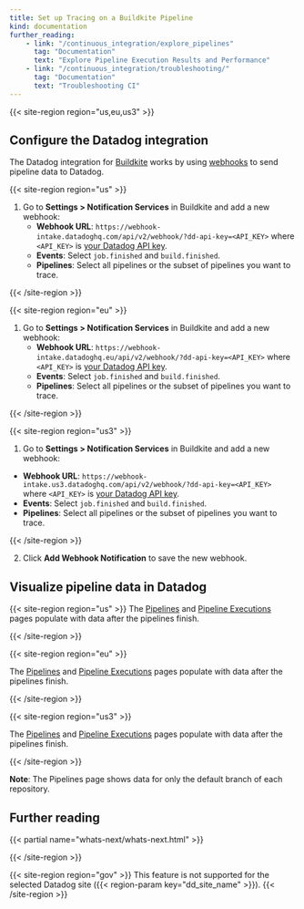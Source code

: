 ```yaml
---
title: Set up Tracing on a Buildkite Pipeline
kind: documentation
further_reading:
    - link: "/continuous_integration/explore_pipelines"
      tag: "Documentation"
      text: "Explore Pipeline Execution Results and Performance"
    - link: "/continuous_integration/troubleshooting/"
      tag: "Documentation"
      text: "Troubleshooting CI"
---
```


{{< site-region region="us,eu,us3" >}}
## Configure the Datadog integration

The Datadog integration for [Buildkite][2] works by using [webhooks][1] to send pipeline data to Datadog.

{{< site-region region="us" >}}
1. Go to **Settings > Notification Services** in Buildkite and add a new webhook:
   * **Webhook URL**: `https://webhook-intake.datadoghq.com/api/v2/webhook/?dd-api-key=<API_KEY>` where `<API_KEY>` is [your Datadog API key][1].
   * **Events**: Select `job.finished` and `build.finished`.
   * **Pipelines**: Select all pipelines or the subset of pipelines you want to trace.

[1]: https://app.datadoghq.com/organization-settings/api-keys
{{< /site-region >}}

{{< site-region region="eu" >}}
1. Go to **Settings > Notification Services** in Buildkite and add a new webhook:
   * **Webhook URL**: `https://webhook-intake.datadoghq.eu/api/v2/webhook/?dd-api-key=<API_KEY>` where `<API_KEY>` is [your Datadog API key][1].
   * **Events**: Select `job.finished` and `build.finished`.
   * **Pipelines**: Select all pipelines or the subset of pipelines you want to trace.

[1]: https://app.datadoghq.eu/organization-settings/api-keys
{{< /site-region >}}

{{< site-region region="us3" >}}
1. Go to **Settings > Notification Services** in Buildkite and add a new webhook:
  * **Webhook URL**: `https://webhook-intake.us3.datadoghq.com/api/v2/webhook/?dd-api-key=<API_KEY>` where `<API_KEY>` is [your Datadog API key][1].
  * **Events**: Select `job.finished` and `build.finished`.
  * **Pipelines**: Select all pipelines or the subset of pipelines you want to trace.

[1]: https://us3.datadoghq.com/organization-settings/api-keys
{{< /site-region >}}

2. Click **Add Webhook Notification** to save the new webhook.

## Visualize pipeline data in Datadog

{{< site-region region="us" >}}
The [Pipelines][1] and [Pipeline Executions][2] pages populate with data after the pipelines finish.

[1]: https://app.datadoghq.com/ci/pipelines
[2]: https://app.datadoghq.com/ci/pipeline-executions
{{< /site-region >}}

{{< site-region region="eu" >}}

The [Pipelines][1] and [Pipeline Executions][2] pages populate with data after the pipelines finish.

[1]: https://app.datadoghq.eu/ci/pipelines
[2]: https://app.datadoghq.eu/ci/pipeline-executions
{{< /site-region >}}

{{< site-region region="us3" >}}

The [Pipelines][1] and [Pipeline Executions][2] pages populate with data after the pipelines finish.

[1]: https://us3.datadoghq.com/ci/pipelines
[2]: https://us3.datadoghq.com/ci/pipeline-executions
{{< /site-region >}}

**Note**: The Pipelines page shows data for only the default branch of each repository.

## Further reading

{{< partial name="whats-next/whats-next.html" >}}

[1]: https://buildkite.com/docs/apis/webhooks
[2]: https://buildkite.com
[3]: /getting_started/tagging/unified_service_tagging
{{< /site-region >}}

{{< site-region region="gov" >}}
This feature is not supported for the selected Datadog site ({{< region-param key="dd_site_name" >}}).
{{< /site-region >}}
